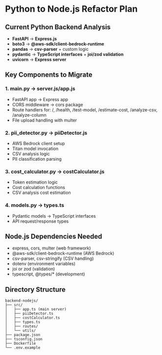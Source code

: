 # Python to Node.js Refactor Plan

## Current Python Backend Analysis
- **FastAPI** → **Express.js**
- **boto3** → **@aws-sdk/client-bedrock-runtime**
- **pandas** → **csv-parser** + custom logic
- **pydantic** → **TypeScript interfaces** + **joi/zod validation**
- **uvicorn** → **Express server**

## Key Components to Migrate

### 1. main.py → server.js/app.js
- FastAPI app → Express app
- CORS middleware → cors package
- Route handlers for: /, /health, /test-model, /estimate-cost, /analyze-csv, /analyze-column
- File upload handling with multer

### 2. pii_detector.py → piiDetector.js
- AWS Bedrock client setup
- Titan model invocation
- CSV analysis logic
- PII classification parsing

### 3. cost_calculator.py → costCalculator.js
- Token estimation logic
- Cost calculation functions
- CSV analysis cost estimation

### 4. models.py → types.ts
- Pydantic models → TypeScript interfaces
- API request/response types

## Node.js Dependencies Needed
- express, cors, multer (web framework)
- @aws-sdk/client-bedrock-runtime (AWS Bedrock)
- csv-parser, csv-stringify (CSV handling)
- dotenv (environment variables)
- joi or zod (validation)
- typescript, @types/* (development)

## Directory Structure
```
backend-nodejs/
├── src/
│   ├── app.ts (main server)
│   ├── piiDetector.ts
│   ├── costCalculator.ts
│   ├── types.ts
│   ├── routes/
│   └── utils/
├── package.json
├── tsconfig.json
├── Dockerfile
└── .env.example
```